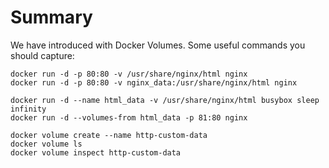 # Summary

We have introduced with Docker Volumes.
Some useful commands you should capture:

```
docker run -d -p 80:80 -v /usr/share/nginx/html nginx
docker run -d -p 80:80 -v nginx_data:/usr/share/nginx/html nginx

docker run -d --name html_data -v /usr/share/nginx/html busybox sleep infinity
docker run -d --volumes-from html_data -p 81:80 nginx

docker volume create --name http-custom-data
docker volume ls
docker volume inspect http-custom-data
```